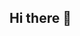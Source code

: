 ## Hi there 👋

<!--
**CarolB57/CarolB57** is a ✨ _special_ ✨ repository because its `README.md` (this file) appears on your GitHub profile.

Here are some ideas to get you started:

- 🔭 I’m currently working on ...
- 🌱 I’m currently learning Computer Science
- 👯 I’m looking to collaborate on ...
- 🤔 I’m looking for help with ...
- 💬 Ask me about nothing (just don't ask me)
- 📫 How to reach me: don't reach me
- 😄 Pronouns: she/her
- ⚡ Fun fact: I have nothing fun to state
-->

